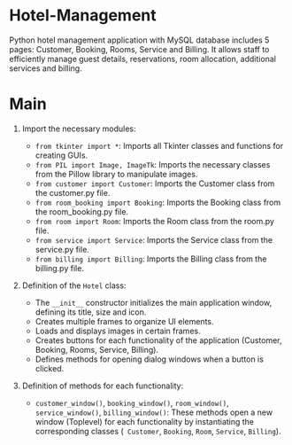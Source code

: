 # Hotel-Management
 Python hotel management application with MySQL database includes 5 pages: Customer, Booking, Rooms, Service and Billing. It allows staff to efficiently manage guest 
 details, reservations, room allocation, additional services and billing.

# Main 
 1. Import the necessary modules:
    - `from tkinter import *`: Imports all Tkinter classes and functions for creating GUIs.
    - `from PIL import Image, ImageTk`: Imports the necessary classes from the Pillow library to manipulate images.
    - `from customer import Customer`: Imports the Customer class from the customer.py file.
    - `from room_booking import Booking`: Imports the Booking class from the room_booking.py file.
    - `from room import Room`: Imports the Room class from the room.py file.
    - `from service import Service`: Imports the Service class from the service.py file.
    - `from billing import Billing`: Imports the Billing class from the billing.py file.

 2. Definition of the `Hotel` class:
    - The `__init__` constructor initializes the main application window, defining its title, size and icon.
    - Creates multiple frames to organize UI elements.
    - Loads and displays images in certain frames.
    - Creates buttons for each functionality of the application (Customer, Booking, Rooms, Service, Billing).
    - Defines methods for opening dialog windows when a button is clicked.

 3. Definition of methods for each functionality:
    - `customer_window()`, `booking_window()`, `room_window()`, `service_window()`, `billing_window()`: These methods open a new window (Toplevel) for each 
 functionality by instantiating the corresponding classes (` Customer`, `Booking`, `Room`, `Service`, `Billing`).
  
